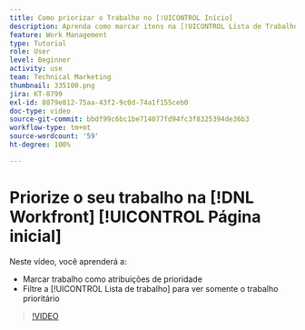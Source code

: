 ```yaml
---
title: Como priorizar o Trabalho no [!UICONTROL Início]
description: Aprenda como marcar itens na [!UICONTROL Lista de Trabalho] como atribuições prioritárias na página inicial. Em seguida, filtre a lista para ver seu trabalho priorizado em [!DNL  Workfront].
feature: Work Management
type: Tutorial
role: User
level: Beginner
activity: use
team: Technical Marketing
thumbnail: 335100.png
jira: KT-8799
exl-id: 8879e812-75aa-43f2-9c0d-74a1f155ceb0
doc-type: video
source-git-commit: bbdf99c6bc1be714077fd94fc3f8325394de36b3
workflow-type: tm+mt
source-wordcount: '59'
ht-degree: 100%

---
```


# Priorize o seu trabalho na [!DNL Workfront] [!UICONTROL Página inicial]

Neste vídeo, você aprenderá a:

* Marcar trabalho como atribuições de prioridade
* Filtre a [!UICONTROL Lista de trabalho] para ver somente o trabalho prioritário

>[!VIDEO](https://video.tv.adobe.com/v/3438537/?quality=12&learn=on&enablevpops=1&captions=por_br)
